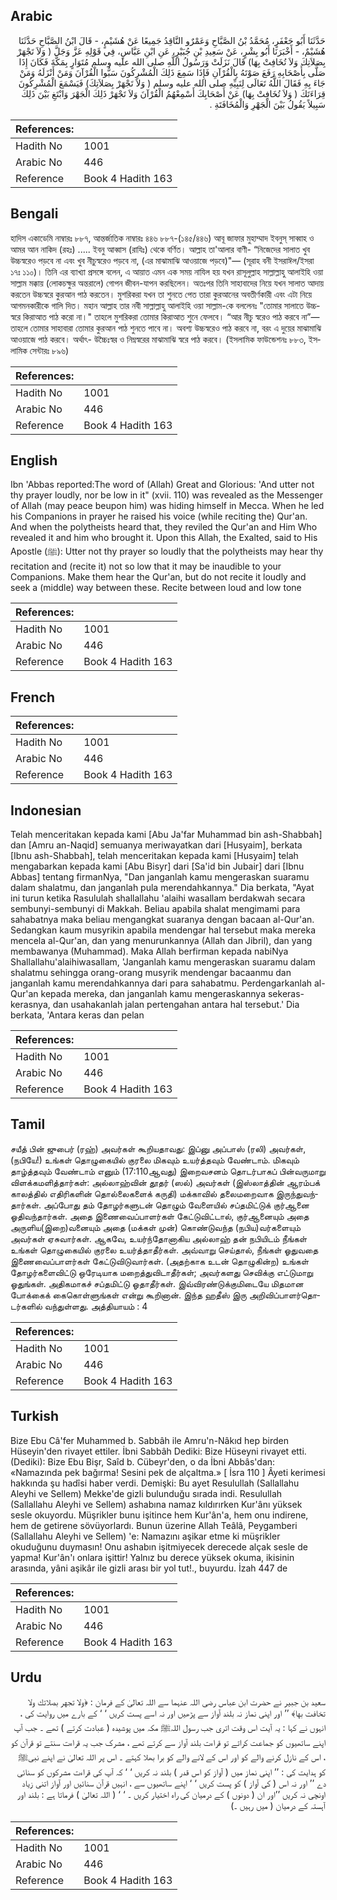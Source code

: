 ## Arabic


<div dir="rtl" lang="ar" style={{fontSize:'larger',backgroundColor:'#f8f9fa',padding:20}}>
حَدَّثَنَا أَبُو جَعْفَرٍ، مُحَمَّدُ بْنُ الصَّبَّاحِ وَعَمْرٌو النَّاقِدُ جَمِيعًا عَنْ هُشَيْمٍ، - قَالَ ابْنُ الصَّبَّاحِ حَدَّثَنَا هُشَيْمٌ، - أَخْبَرَنَا أَبُو بِشْرٍ، عَنْ سَعِيدِ بْنِ جُبَيْرٍ، عَنِ ابْنِ عَبَّاسٍ، فِي قَوْلِهِ عَزَّ وَجَلَّ ‏(‏ وَلاَ تَجْهَرْ بِصَلاَتِكَ وَلاَ تُخَافِتْ بِهَا‏)‏ قَالَ نَزَلَتْ وَرَسُولُ اللَّهِ صلى الله عليه وسلم مُتَوَارٍ بِمَكَّةَ فَكَانَ إِذَا صَلَّى بِأَصْحَابِهِ رَفَعَ صَوْتَهُ بِالْقُرْآنِ فَإِذَا سَمِعَ ذَلِكَ الْمُشْرِكُونَ سَبُّوا الْقُرْآنَ وَمَنْ أَنْزَلَهُ وَمَنْ جَاءَ بِهِ فَقَالَ اللَّهُ تَعَالَى لِنَبِيِّهِ صلى الله عليه وسلم ‏(‏ وَلاَ تَجْهَرْ بِصَلاَتِكَ‏)‏ فَيَسْمَعَ الْمُشْرِكُونَ قِرَاءَتَكَ ‏(‏ وَلاَ تُخَافِتْ بِهَا‏)‏ عَنْ أَصْحَابِكَ أَسْمِعْهُمُ الْقُرْآنَ وَلاَ تَجْهَرْ ذَلِكَ الْجَهْرَ وَابْتَغِ بَيْنَ ذَلِكَ سَبِيلاً يَقُولُ بَيْنَ الْجَهْرِ وَالْمُخَافَتَةِ ‏.‏
</div>
<div style={{backgroundColor:'#f8f9fa',padding:20, marginBottom: 10}}><table> <thead> <tr> <th>References:</th> <th></th> </tr> </thead> <tbody><tr><td>Hadith No</td><td>1001</td></tr><tr><td>Arabic No</td><td>446</td></tr><tr><td>Reference</td><td>Book 4 Hadith 163</td></tr></tbody></table></div>

## Bengali


<div dir="ltr" lang="bn" style={{fontSize:'larger',backgroundColor:'#f8f9fa',padding:20}}>
হাদিস একাডেমি নাম্বারঃ ৮৮৭, আন্তর্জাতিক নাম্বারঃ ৪৪৬ ৮৮৭-(১৪৫/৪৪৬) আবূ জাফার মুহাম্মাদ ইবনুস্ সাব্বাহ ও আমর আন নাকিদ (রহঃ) ..... ইবনু আব্বাস (রাযিঃ) থেকে বর্ণিত। আল্লাহ তা'আলার বাণী- “নিজেদের সালাত খুব উচ্চস্বরেও পড়বে না এবং খুব নীচুস্বরেও পড়বে না, (এর মাঝামাঝি আওয়াজে পড়বে)"— (সূরাহ বনী ইসরাঈল/ইসরা ১৭ঃ ১১০)। তিনি এর ব্যাখ্যা প্রসঙ্গে বলেন, এ আয়াত এমন এক সময় নাযিল হয় যখন রাসূলুল্লাহ সাল্লাল্লাহু আলাইহি ওয়া সাল্লাম মক্কায় (লোকচক্ষুর অন্তরালে) গোপন জীবন-যাপন করছিলেন। অতঃপর তিনি সাহাবাদের নিয়ে যখন সালাত আদায় করতেন উচ্চস্বরে কুরআন পাঠ করতেন। মুশরিকরা যখন তা শুনতে পেত তারা কুরআনের অবতীর্ণকারী এবং এটা নিয়ে আগমনকারীকে গালি দিত। মহান আল্লাহ তার নবী সাল্লাল্লাহু আলাইহি ওয়া সাল্লাম-কে বললেনঃ "তোমার সালাতে উচ্চস্বরে কিরাআত পাঠ করো না।" তাহলে মুশরিকরা তোমার কিরাআত শুনে ফেলবে। “আর নীচু স্বরেও পাঠ করবে না”— তাহলে তোমার সাহাবারা তোমার কুরআন পাঠ শুনতে পাবে না। অবশ্য উচ্চস্বরেও পাঠ করবে না, বরং এ দুয়ের মাঝামাঝি আওয়াজে পাঠ করবে। অর্থাৎ- উচ্চৈঃস্বর ও নিম্নস্বরের মাঝামাঝি স্বরে পাঠ করবে। (ইসলামিক ফাউন্ডেশনঃ ৮৮৩, ইসলামিক সেন্টারঃ ৮৯৬)
</div>
<div style={{backgroundColor:'#f8f9fa',padding:20, marginBottom: 10}}><table> <thead> <tr> <th>References:</th> <th></th> </tr> </thead> <tbody><tr><td>Hadith No</td><td>1001</td></tr><tr><td>Arabic No</td><td>446</td></tr><tr><td>Reference</td><td>Book 4 Hadith 163</td></tr></tbody></table></div>

## English


<div dir="ltr" lang="en" style={{fontSize:'larger',backgroundColor:'#f8f9fa',padding:20}}>
Ibn 'Abbas reported:The word of (Allah) Great and Glorious: 'And utter not thy prayer loudly, nor be low in it" (xvii. 110) was revealed as the Messenger of Allah (may peace beupon him) was hiding himself in Mecca. When he led his Companions in prayer he raised his voice (while reciting the) Qur'an. And when the polytheists heard that, they reviled the Qur'an and Him Who revealed it and him who brought it. Upon this Allah, the Exalted, said to His Apostle (ﷺ): Utter not thy prayer so loudly that the polytheists may hear thy recitation and (recite it) not so low that it may be inaudible to your Companions. Make them hear the Qur'an, but do not recite it loudly and seek a (middle) way between these. Recite between loud and low tone
</div>
<div style={{backgroundColor:'#f8f9fa',padding:20, marginBottom: 10}}><table> <thead> <tr> <th>References:</th> <th></th> </tr> </thead> <tbody><tr><td>Hadith No</td><td>1001</td></tr><tr><td>Arabic No</td><td>446</td></tr><tr><td>Reference</td><td>Book 4 Hadith 163</td></tr></tbody></table></div>

## French


<div dir="ltr" lang="fr" style={{fontSize:'larger',backgroundColor:'#f8f9fa',padding:20}}>

</div>
<div style={{backgroundColor:'#f8f9fa',padding:20, marginBottom: 10}}><table> <thead> <tr> <th>References:</th> <th></th> </tr> </thead> <tbody><tr><td>Hadith No</td><td>1001</td></tr><tr><td>Arabic No</td><td>446</td></tr><tr><td>Reference</td><td>Book 4 Hadith 163</td></tr></tbody></table></div>

## Indonesian


<div dir="ltr" lang="id" style={{fontSize:'larger',backgroundColor:'#f8f9fa',padding:20}}>
Telah menceritakan kepada kami [Abu Ja'far Muhammad bin ash-Shabbah] dan [Amru an-Naqid] semuanya meriwayatkan dari [Husyaim], berkata [Ibnu ash-Shabbah], telah menceritakan kepada kami [Husyaim] telah mengabarkan kepada kami [Abu Bisyr] dari [Sa'id bin Jubair] dari [Ibnu Abbas] tentang firmanNya, "Dan janganlah kamu mengeraskan suaramu dalam shalatmu, dan janganlah pula merendahkannya." Dia berkata, "Ayat ini turun ketika Rasululah shallallahu 'alaihi wasallam berdakwah secara sembunyi-sembunyi di Makkah. Beliau apabila shalat mengimami para sahabatnya maka beliau mengangkat suaranya dengan bacaan al-Qur'an. Sedangkan kaum musyrikin apabila mendengar hal tersebut maka mereka mencela al-Qur'an, dan yang menurunkannya (Allah dan Jibril), dan yang membawanya (Muhammad). Maka Allah berfirman kepada nabiNya Shallallahu'alaihiwasallam, 'Janganlah kamu mengeraskan suaramu dalam shalatmu sehingga orang-orang musyrik mendengar bacaanmu dan janganlah kamu merendahkannya dari para sahabatmu. Perdengarkanlah al-Qur'an kepada mereka, dan janganlah kamu mengeraskannya sekeras-kerasnya, dan usahakanlah jalan pertengahan antara hal tersebut.' Dia berkata, 'Antara keras dan pelan
</div>
<div style={{backgroundColor:'#f8f9fa',padding:20, marginBottom: 10}}><table> <thead> <tr> <th>References:</th> <th></th> </tr> </thead> <tbody><tr><td>Hadith No</td><td>1001</td></tr><tr><td>Arabic No</td><td>446</td></tr><tr><td>Reference</td><td>Book 4 Hadith 163</td></tr></tbody></table></div>

## Tamil


<div dir="ltr" lang="ta" style={{fontSize:'larger',backgroundColor:'#f8f9fa',padding:20}}>
சயீத் பின் ஜுபைர் (ரஹ்) அவர்கள் கூறியதாவது: இப்னு அப்பாஸ் (ரலி) அவர்கள், (நபியே!) உங்கள் தொழுகையில் குரலை மிகவும் உயர்த்தவும் வேண்டாம். மிகவும் தாழ்த்தவும் வேண்டாம் எனும் (17:110ஆவது) இறைவசனம் தொடர்பாகப் பின்வருமாறு விளக்கமளித்தார்கள்: அல்லாஹ்வின் தூதர் (ஸல்) அவர்கள் (இஸ்லாத்தின் ஆரம்பக் காலத்தில் எதிரிகளின் தொல்லைகளைக் கருதி) மக்காவில் தலைமறைவாக இருந்துவந்தார்கள். அப்போது தம் தோழர்களுடன் தொழும் வேளையில் சப்தமிட்டுக் குர்ஆனை ஓதிவந்தார்கள். அதை இணைவைப்பாளர்கள் கேட்டுவிட்டால், குர்ஆனையும் அதை அருளிய(இறை)வனையும் அதை (மக்கள் முன்) கொண்டுவந்த (நபிய)வர்களையும் அவர்கள் ஏசுவார்கள். ஆகவே, உயர்ந்தோனாகிய அல்லாஹ் தன் நபியிடம் நீங்கள் உங்கள் தொழுகையில் குரலை உயர்த்தாதீர்கள். அவ்வாறு செய்தால், நீங்கள் ஓதுவதை இணைவைப்பாளர்கள் கேட்டுவிடுவார்கள். (அதற்காக உடன் தொழுகின்ற) உங்கள் தோழர்களைவிட்டு ஒரேடியாக மறைத்துவிடாதீர்கள்; அவர்களது செவிக்கு எட்டுமாறு ஓதுங்கள். அதிகமாகச் சப்தமிட்டு ஓதாதீர்கள். இவ்விரண்டுக்குமிடையே மிதமான போக்கைக் கைகொள்ளுங்கள் என்று கூறினான். இந்த ஹதீஸ் இரு அறிவிப்பாளர்தொடர்களில் வந்துள்ளது. அத்தியாயம் : 4
</div>
<div style={{backgroundColor:'#f8f9fa',padding:20, marginBottom: 10}}><table> <thead> <tr> <th>References:</th> <th></th> </tr> </thead> <tbody><tr><td>Hadith No</td><td>1001</td></tr><tr><td>Arabic No</td><td>446</td></tr><tr><td>Reference</td><td>Book 4 Hadith 163</td></tr></tbody></table></div>

## Turkish


<div dir="ltr" lang="tr" style={{fontSize:'larger',backgroundColor:'#f8f9fa',padding:20}}>
Bize Ebu Câ'fer Muhammed b. Sabbâh ile Amru'n-Nâkıd hep birden Hüseyin'den rivayet ettiler. İbni Sabbâh Dediki: Bize Hüseyni rivayet etti. (Dediki): Bize Ebu Bişr, Saîd b. Cübeyr'den, o da İbni Abbâs'dan: «Namazında pek bağırma! Sesini pek de alçaltma.» [ İsra 110 ] Âyeti kerimesi hakkında şu hadîsi haber verdi. Demişki: Bu ayet Resulullah (Sallallahu Aleyhi ve Sellem) Mekke'de gizli bulunduğu sırada indi. Resulullah (Sallallahu Aleyhi ve Sellem) ashabına namaz kıldırırken Kur'ânı yüksek sesle okuyordu. Müşrikler bunu işitince hem Kur'ân'a, hem onu indirene, hem de getirene sövüyorlardı. Bunun üzerine Allah Teâlâ, Peygamberi (Sallallahu Aleyhi ve Sellem) 'e: Namazını aşikar etme ki müşrikler okuduğunu duymasın! Onu ashabın işitmiyecek derecede alçak sesle de yapma! Kur'ân'ı onlara işittir! Yalnız bu derece yüksek okuma, ikisinin arasında, yâni aşikâr ile gizli arası bir yol tut!., buyurdu. İzah 447 de
</div>
<div style={{backgroundColor:'#f8f9fa',padding:20, marginBottom: 10}}><table> <thead> <tr> <th>References:</th> <th></th> </tr> </thead> <tbody><tr><td>Hadith No</td><td>1001</td></tr><tr><td>Arabic No</td><td>446</td></tr><tr><td>Reference</td><td>Book 4 Hadith 163</td></tr></tbody></table></div>

## Urdu


<div dir="rtl" lang="ur" style={{fontSize:'larger',backgroundColor:'#f8f9fa',padding:20}}>
سعید بن جبیر نے حضرت ابن عباس رضی اللہ عنہما سے اللہ تعالیٰ کے فرمان : ﴿ولا تجهر بصلاتك ولا تخافت بها﴾ ’’ اور اپنی نماز نہ بلند آواز سے پڑھیں اور نہ اسے پست کریں ‘ ‘ کے بارے میں روایت کی ، انہوں نے کہا : یہ آیت اس وقت اتری جب رسول اللہﷺ مکہ میں پوشیدہ ( عبادت کرتے ) تھے ۔ جب آپ اپنے ساتھیوں کو جماعت کراتے تو قراءت بلند آواز سے کرتے تھے ، مشرک جب یہ قراءت سنتے تو قرآن کو ، اس کے نازل کرنے والے کو اور اس کے لانے والے کو برا بھلا کہتے ۔ اس پر اللہ تعالیٰ نے اپنے نبیﷺ کو ہدایت کی : ’’ اپنی نماز میں ( آواز کو اس قدر ) بلند نہ کریں ‘ ‘ کہ آپ کی قراءت مشرکوں کو سنائی دے ’’ اور نہ اس ( کی آواز ) کو پست کریں ‘ ‘ اپنے ساتھیوں سے ، انہیں قرآن سنائیں اور آواز اتنی زیاد اونچی نہ کریں ’’اور ان ( دونوں ) کے درمیان کی راہ اختیار کریں ۔ ‘ ‘ ( اللہ تعالیٰ ) فرماتا ہے : بلند اور آہستہ کے درمیان ( میں رہیں ۔)
</div>
<div style={{backgroundColor:'#f8f9fa',padding:20, marginBottom: 10}}><table> <thead> <tr> <th>References:</th> <th></th> </tr> </thead> <tbody><tr><td>Hadith No</td><td>1001</td></tr><tr><td>Arabic No</td><td>446</td></tr><tr><td>Reference</td><td>Book 4 Hadith 163</td></tr></tbody></table></div>